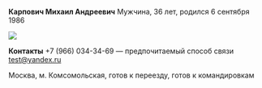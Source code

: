 **Карпович Михаил Андреевич**
Мужчина, 36 лет, родился 6 сентября 1986

![](https://img.hhcdn.ru/photo/710237431.jpeg?t=1691506538&h=bW7IJ87M7dnBTtB4yeH2Rg)

**Контакты**
 +7 (966) 034-34-69 — предпочитаемый способ связи
test@yandex.ru

Москва, м. Комсомольская, готов к переезду, готов к командировкам

